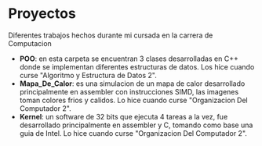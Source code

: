 # Proyectos
Diferentes trabajos hechos durante mi cursada en la carrera de Computacion
+ **POO**: en esta carpeta se encuentran 3 clases desarrolladas en C++ donde se implementan diferentes estructuras de datos. Los hice cuando curse "Algoritmo y Estructura de Datos 2".
+ **Mapa_De_Calor**:  es una simulacion de un mapa de calor desarrollado principalmente en assembler con instrucciones SIMD, las imagenes toman colores frios y calidos. Lo hice cuando curse "Organizacion Del Computador 2".
+ **Kernel**:  un software de 32 bits que ejecuta 4 tareas a la vez, fue desarrollado principalmente en assembler y C, tomando como base una guia de Intel. Lo hice cuando curse "Organizacion Del Computador 2".
